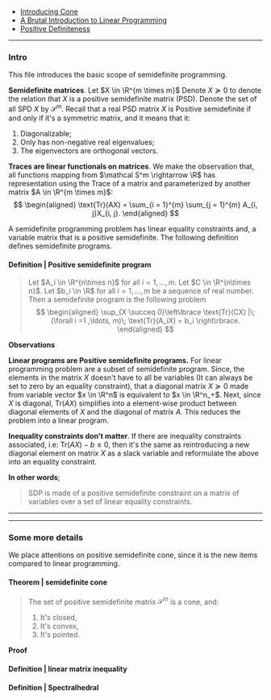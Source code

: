- [Introducing Cone](Background/Introducing%20Cone.md)
- [A Brutal Introduction to Linear Programming](../AMATH%20514%20Combinatorics%20Optimizations/A%20Brutal%20Introduction%20to%20Linear%20Programming.md)
- [Positive Definiteness](../AMATH%20584%20Numerical%20Linear%20Algebra/Matrix%20Theory/Positive%20Definiteness.md)

---
### **Intro**

This file introduces the basic scope of semidefinite programming. 


**Semidefinite matrices**. 
Let $X \in \R^{m \times m}$
Denote $X \succeq 0$ to denote the relation that $X$ is a positive semidefinite matrix (PSD). 
Denote the set of all SPD $X$ by $\mathcal S^{m}$. 
Recall that a real PSD matrix $X$ is Positive semidefinite if and only if it's a symmetric matrix, and it means that it: 
1. Diagonalizable;
2. Only has non-negative real eigenvalues; 
3. The eigenvectors are orthogonal vectors. 

**Traces are linear functionals on matrices**. 
We make the observation that, all functions mapping from $\mathcal S^m \rightarrow \R$ has representation using the Trace of a matrix and parameterized by another matrix $A \in \R^{m \times m}$: 
$$
\begin{aligned}
    \text{Tr}(AX) = \sum_{i = 1}^{m} \sum_{j = 1}^{m} A_{i, j}X_{i, j}. 
\end{aligned}
$$


A semidefinite programming problem has linear equality constraints and, a variable matrix that is a positive semidefinite. 
The following definition defines semidefinite programs. 

#### **Definition | Positive semidefinite program**
> Let $A_i \in \R^{n\times n}$ for all $i = 1, \ldots, m$.
> Let $C \in \R^{n\times n}$. 
> Let $b_i \in \R$ for all $i = 1, \ldots, m$ be a sequence of real number. 
> Then a semidefinite program is the following problem 
> $$
> \begin{aligned}
>     \sup_{X \succeq 0}\left\lbrace
>         \text{Tr}(CX) |\; 
>         (\forall i =1 ,\ldots, m)\; 
>         \text{Tr}(A_iX) = b_i 
>     \right\rbrace. 
> \end{aligned}
> $$

**Observations**

**Linear programs are Positive semidefinite programs.**
For linear programming problem are a subset of semidefinite program. 
Since, the elements in the matrix $X$ doesn't have to all be variables (It can always be set to zero by an equality constraint), that a diagonal matrix $X \succeq 0$ made from variable vector $x \in \R^n$ is equivalent to $x \in \R^n_+$. 
Next, since $X$ is diagonal, $\text{Tr}(AX)$ simplifies into a element-wise product between diagonal elements of $X$ and the diagonal of matrix $A$. 
This reduces the problem into a linear program. 

**Inequality constraints don't matter**. 
If there are inequality constraints associated, i.e: $\text{Tr}(AX) - b \le 0$, then it's the same as reintroducing a new diagonal element on matrix $X$ as a slack variable and reformulate the above into an equality constraint. 

**In other words**;
> SDP is made of a positive semidefinite constraint on a matrix of variables over a set of linear equality constraints. 

---

---
### **Some more details**

We place attentions on positive semidefinite cone, since it is the new items compared to linear programming. 

#### **Theorem | semidefinite cone**
> The set of positive semidefinite matrix $\mathcal S^m$ is a cone, and: 
> 1. It's closed, 
> 2. It's convex, 
> 3. It's pointed. 

**Proof**

#### **Definition | linear matrix inequality**

#### **Definition | Spectralhedral**
